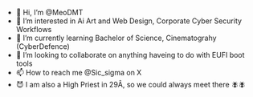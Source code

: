 - 👋 Hi, I’m @MeoDMT
- 👀 I’m interested in Ai Art and Web Design, Corporate Cyber Security Workflows
- 🌱 I’m currently learning Bachelor of Science, Cinematograhy (CyberDefence)
- 💞️ I’m looking to collaborate on anything haveing to do with EUFI boot tools
- 📫 How to reach me @Sic_sigma on X
- 😈 I am also a High Priest in 29Â, so we could always meet there 🪰🪰
<!---
MeoDMT/MeoDMT is a ✨ special ✨ repository because its `README.md` (this file) appears on your GitHub profile.
You can click the Preview link to take a look at your changes.
💕Currently looking for my Ninja, you know the one I'm going for the big score with?💕
Anywayz, find me in Denver, Winter Park, Seattle, Star Base, etc. #250out

--->
